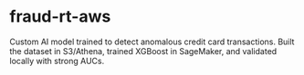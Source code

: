 # fraud-rt-aws
Custom AI model trained to detect anomalous credit card transactions. Built the dataset in S3/Athena, trained XGBoost in SageMaker, and validated locally with strong AUCs.
